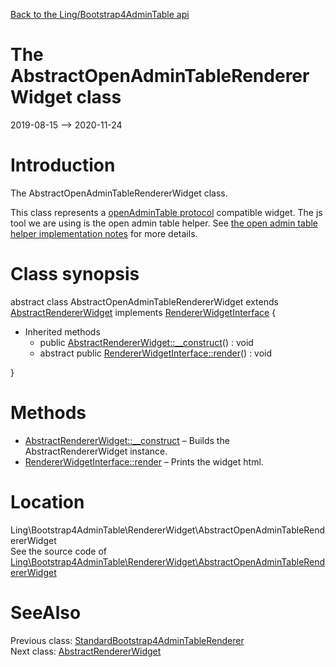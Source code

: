 [Back to the Ling/Bootstrap4AdminTable api](https://github.com/lingtalfi/Bootstrap4AdminTable/blob/master/doc/api/Ling/Bootstrap4AdminTable.md)



The AbstractOpenAdminTableRendererWidget class
================
2019-08-15 --> 2020-11-24






Introduction
============

The AbstractOpenAdminTableRendererWidget class.

This class represents a [openAdminTable protocol](https://github.com/lingtalfi/Light_Realist/blob/master/doc/pages/open-admin-table-protocol.md) compatible widget.
The js tool we are using is the open admin table helper.
See [the open admin table helper implementation notes](https://github.com/lingtalfi/Light_Realist/blob/master/doc/pages/open-admin-table-helper-implementation-notes.md) for more details.



Class synopsis
==============


abstract class <span class="pl-k">AbstractOpenAdminTableRendererWidget</span> extends [AbstractRendererWidget](https://github.com/lingtalfi/Bootstrap4AdminTable/blob/master/doc/api/Ling/Bootstrap4AdminTable/RendererWidget/AbstractRendererWidget.md) implements [RendererWidgetInterface](https://github.com/lingtalfi/Bootstrap4AdminTable/blob/master/doc/api/Ling/Bootstrap4AdminTable/RendererWidget/RendererWidgetInterface.md) {

- Inherited methods
    - public [AbstractRendererWidget::__construct](https://github.com/lingtalfi/Bootstrap4AdminTable/blob/master/doc/api/Ling/Bootstrap4AdminTable/RendererWidget/AbstractRendererWidget/__construct.md)() : void
    - abstract public [RendererWidgetInterface::render](https://github.com/lingtalfi/Bootstrap4AdminTable/blob/master/doc/api/Ling/Bootstrap4AdminTable/RendererWidget/RendererWidgetInterface/render.md)() : void

}






Methods
==============

- [AbstractRendererWidget::__construct](https://github.com/lingtalfi/Bootstrap4AdminTable/blob/master/doc/api/Ling/Bootstrap4AdminTable/RendererWidget/AbstractRendererWidget/__construct.md) &ndash; Builds the AbstractRendererWidget instance.
- [RendererWidgetInterface::render](https://github.com/lingtalfi/Bootstrap4AdminTable/blob/master/doc/api/Ling/Bootstrap4AdminTable/RendererWidget/RendererWidgetInterface/render.md) &ndash; Prints the widget html.





Location
=============
Ling\Bootstrap4AdminTable\RendererWidget\AbstractOpenAdminTableRendererWidget<br>
See the source code of [Ling\Bootstrap4AdminTable\RendererWidget\AbstractOpenAdminTableRendererWidget](https://github.com/lingtalfi/Bootstrap4AdminTable/blob/master/RendererWidget/AbstractOpenAdminTableRendererWidget.php)



SeeAlso
==============
Previous class: [StandardBootstrap4AdminTableRenderer](https://github.com/lingtalfi/Bootstrap4AdminTable/blob/master/doc/api/Ling/Bootstrap4AdminTable/Renderer/StandardBootstrap4AdminTableRenderer.md)<br>Next class: [AbstractRendererWidget](https://github.com/lingtalfi/Bootstrap4AdminTable/blob/master/doc/api/Ling/Bootstrap4AdminTable/RendererWidget/AbstractRendererWidget.md)<br>
